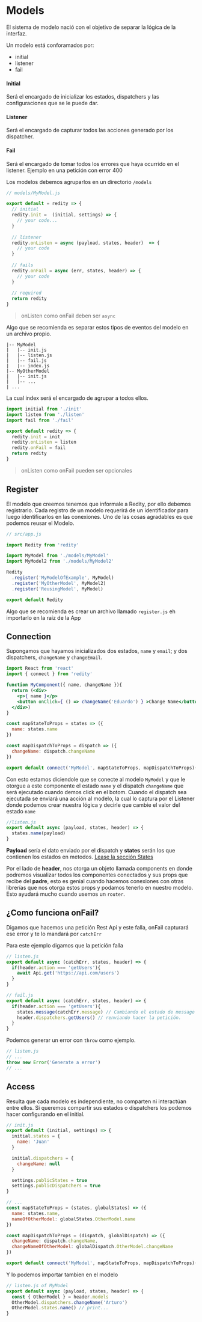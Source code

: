 Models
===========

El sistema de modelo nació con el objetivo de separar la lógica de la interfaz.

Un modelo está conforamados por:

* initial
* listener
* fail

#### Initial

Será el encargado de inicializar los estados, dispatchers y las configuraciones que se le puede dar.

#### Listener

Será el encargado de capturar todos las acciones generado por los dispatcher.

#### Fail

Será el encargado de tomar todos los errores que haya ocurrido en el listener. Ejemplo en una petición con error 400

Los modelos debemos agruparlos en un directorio `/models`

```js
// models/MyModel.js

export default = redity => {
  // initial
  redity.init =  (initial, settings) => {
    // your code...
  }
  
  // listener
  redity.onListen = async (payload, states, header)  => {
    // your code
  }
  
  // fails
  redity.onFail = async (err, states, header) => {
    // your code
  }
  
  // required
  return redity
}
```
> onListen como onFail deben ser `async`

Algo que se recomienda es separar estos tipos de eventos del modelo en un archivo propio.

```
|-- MyModel
|   |-- init.js
|   |-- listen.js
|   |-- fail.js
|   |-- index.js
|-- MyOtherModel
|   |-- init.js
|   |-- ...
| ...
```

La cual index será el encargado de agrupar a todos ellos.

```js
import initial from './init'
import listen from './listen'
import fail from './fail'

export default redity => {
  redity.init = init
  redity.onListen = listen
  redity.onFail = fail
  return redity
}
```

> onListen como onFail pueden ser opcionales

## Register

El modelo que creemos tenemos que informale a Redity, por ello debemos registrarlo. Cada registro de un modelo requerirá de un identificador para luego identificarlos en las conexiones. Uno de las cosas agradables es que podemos reusar el Modelo.

```js
// src/app.js

import Redity from 'redity'

import MyModel from './models/MyModel'
import MyModel2 from './models/MyModel2'

Redity
  .register('MyModelOfExample', MyModel)
  .register('MyOtherModel', MyModel2)
  .register('ReusingModel', MyModel)

export default Redity
```


Algo que se recomienda es crear un archivo llamado `register.js` eh importarlo en la raíz de la App


## Connection

Supongamos que hayamos inicializados dos estados, `name` y `email`; y dos dispatchers, `changeName` y `changeEmail`.

```jsx
import React from 'react'
import { connect } from 'redity'

function MyComponent({ name, changeName }){
  return (<div>
    <p>{ name }</p>
    <button onClick={ () => changeName('Eduardo') } >Change Name</button>
  </div>)
}

const mapStateToProps = states => ({
  name: states.name
})

const mapDispatchToProps = dispatch => ({
  changeName: dispatch.changeName
})

export default connect('MyModel', mapStateToProps, mapDispatchToProps)(MyComponent)
```

Con esto estamos diciendole que se conecte al modelo `MyModel` y que le otorgue a este componente el estado `name` y el dispatch `changeName` que será ejecutado cuando demos click en el botom. Cuando el dispatch sea ejecutada se enviará una acción al modelo, la cual lo captura por el Listener donde podemos crear nuestra lógica y decirle que cambie el valor del estado `name`

```js
//listen.js
export default async (payload, states, header) => {
  states.name(payload)
}
```

__Payload__ sería el dato enviado por el dispatch y __states__ serán los que contienen los estados en metodos. [Lease la sección States](https://github.com/Aventura-Tech/redity/blob/master/docs/3.%20States.md)

Por el lado de __header__, nos otorga un objeto llamada components en donde podremos visualizar todos los componentes conectados y sus props que recibe del __padre__, esto es genial cuando hacemos conexiones con otras librerías que nos otorga estos props y podamos tenerlo en nuestro modelo. Esto ayudará mucho cuando usemos un `router`.

## ¿Como funciona onFail?

Digamos que hacemos una petición Rest Api y este falla, onFail capturará ese error y te lo mandará por `catchErr`

Para este ejemplo digamos que la petición falla

```js
// listen.js
export default async (catchErr, states, header) => {
  if(header.action === 'getUsers'){
    await Api.get('https://api.com/users')
  }
}
```

```js
// fail.js
export default async (catchErr, states, header) => {
  if(header.action === 'getUsers'){
    states.message(catchErr.message) // Cambiando el estado de message que debe existir en el initial.
    header.dispatchers.getUsers() // renviando hacer la petición.
  }
}
```

Podemos generar un error con `throw` como ejemplo.

```js
// listen.js
// ...
throw new Error('Generate a error')
// ...
```

## Access

Resulta que cada modelo es independiente, no comparten ni interactúan entre ellos. Si queremos compartir sus estados o dispatchers los podemos hacer configurando en el initial.

```js
// init.js
export default (initial, settings) => {
  initial.states = {
    name: 'Juan'
  }

  initial.dispatchers = {
    changeName: null
  }

  settings.publicStates = true
  settings.publicDispatchers = true
}
```

```js
// ...
const mapStateToProps = (states, globalStates) => ({
  name: states.name,
  nameOfOtherModel: globalStates.OtherModel.name
})

const mapDispatchToProps = (dispatch, globalDispatch) => ({
  changeName: dispatch.changeName,
  changeNameOfOtherModel: globalDispatch.OtherModel.changeName
})

export default connect('MyModel', mapStateToProps, mapDispatchToProps)(MyComponent)
```

Y lo podemos importar tambien en el modelo

```js
// listen.js of MyModel
export default async (payload, states, header) => {
  const { OtherModel } = header.models
  OtherModel.dispatchers.changeName('Arturo')
  OtherModel.states.name() // print...
}
```


